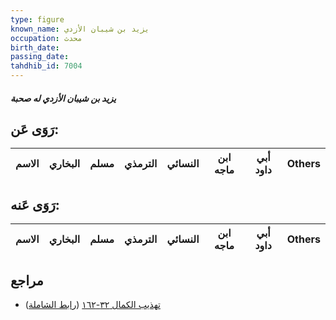 ```yaml
---
type: figure
known_name: يزيد بن شيبان الأزدي
occupation: محدث
birth_date:
passing_date:
tahdhib_id: 7004
---
```

##### يزيد بن شيبان الأزدي له صحبة

## رَوَى عَن:
| الاسم | البخاري | مسلم | الترمذي | النسائي | ابن ماجه | أبي داود | Others |
| ----- | ------- | ---- | ------- | ------- | -------- | -------- | ------ |
## رَوَى عَنه:
| الاسم | البخاري | مسلم | الترمذي | النسائي | ابن ماجه | أبي داود | Others |
| ----- | ------- | ---- | ------- | ------- | -------- | -------- | ------ |
## مراجع
- [تهذيب الكمال ٣٢-١٦٢](obsidian://open?vault=Tahdhib-al-Kamal&file=Figures/٧٠٠٤-يزيد%20بن%20شيبان%20الأزدي%20له%20صحبة) ([رابط الشاملة](https://shamela.ws/book/3722/17276))